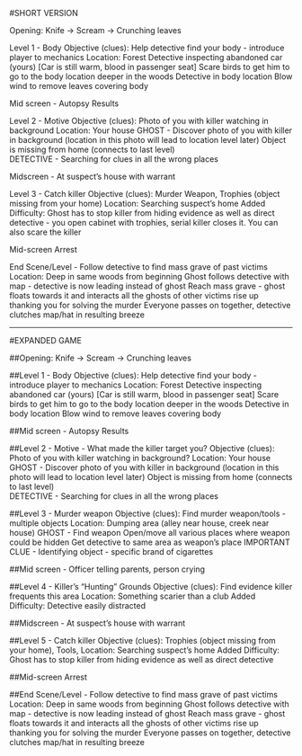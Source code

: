 #SHORT VERSION

Opening: Knife -> Scream -> Crunching leaves

Level 1 - Body
  Objective (clues): Help detective find your body - introduce player to mechanics
  Location: Forest
    Detective inspecting abandoned car (yours) [Car is still warm, blood in passenger seat]
      Scare birds to get him to go to the body location deeper in the woods
    Detective in body location
      Blow wind to remove leaves covering body

Mid screen - Autopsy Results

Level 2 - Motive
  Objective (clues): Photo of you with killer watching in background
  Location: Your house
    GHOST - Discover photo of you with killer in background (location in this photo will lead to location level later)
            Object is missing from home (connects to last level)        
    DETECTIVE - Searching for clues in all the wrong places

Midscreen - At suspect’s house with warrant

Level 3 - Catch killer
  Objective (clues): Murder Weapon, Trophies (object missing from your home)
  Location: Searching suspect’s home 
  Added Difficulty: Ghost has to stop killer from hiding evidence as well as direct detective
    - you open cabinet with trophies, serial killer closes it. You can also scare the killer

Mid-screen Arrest

End Scene/Level - Follow detective to find mass grave of past victims 
  Location: Deep in same woods from beginning 
    Ghost follows detective with map - detective is now leading instead of ghost
    Reach mass grave - ghost floats towards it and interacts
    all the ghosts of other victims rise up thanking you for solving the murder
    Everyone passes on together, detective clutches map/hat in resulting breeze


---

#EXPANDED GAME

##Opening: Knife -> Scream -> Crunching leaves

##Level 1 - Body
  Objective (clues): Help detective find your body - introduce player to mechanics
  Location: Forest
    Detective inspecting abandoned car (yours) [Car is still warm, blood in passenger seat]
      Scare birds to get him to go to the body location deeper in the woods
    Detective in body location
      Blow wind to remove leaves covering body

##Mid screen - Autopsy Results

##Level 2 - Motive - What made the killer target you?
  Objective (clues): Photo of you with killer watching in background?
  Location: Your house
    GHOST - Discover photo of you with killer in background (location in this photo will lead to location level later)
            Object is missing from home (connects to last level)        
    DETECTIVE - Searching for clues in all the wrong places

##Level 3 - Murder weapon
  Objective (clues): Find murder weapon/tools - multiple objects
  Location: Dumping area (alley near house, creek near house)
    GHOST - Find weapon
      Open/move all various places where weapon could be hidden
    Get detective to same area as weapon’s place
    IMPORTANT CLUE - Identifying object - specific brand of cigarettes

##Mid screen - Officer telling parents, person crying

##Level 4 - Killer’s “Hunting” Grounds
  Objective (clues): Find evidence killer frequents this area
  Location: Something scarier than a club
  Added Difficulty: Detective easily distracted

##Midscreen - At suspect’s house with warrant

##Level 5 - Catch killer
  Objective (clues): Trophies (object missing from your home), Tools, 
  Location: Searching suspect’s home 
  Added Difficulty: Ghost has to stop killer from hiding evidence as well as direct detective

##Mid-screen Arrest

##End Scene/Level - Follow detective to find mass grave of past victims 
  Location: Deep in same woods from beginning 
    Ghost follows detective with map - detective is now leading instead of ghost
    Reach mass grave - ghost floats towards it and interacts
    all the ghosts of other victims rise up thanking you for solving the murder
    Everyone passes on together, detective clutches map/hat in resulting breeze

